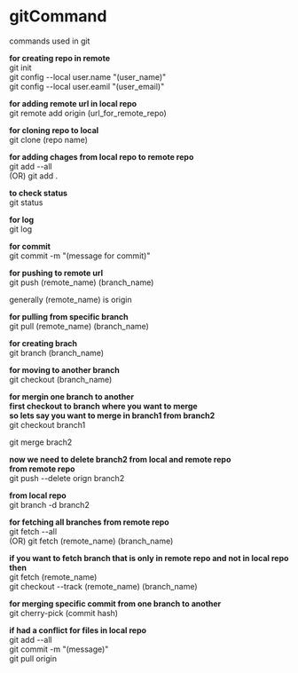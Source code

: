 # gitCommand
commands used in git

__for creating repo in remote__      
git init   
git config --local user.name "(user_name)"   
git config --local user.eamil "(user_email)"   

__for adding remote url in local repo__     
git remote add origin (url_for_remote_repo)   

__for cloning repo to local__     
git clone (repo name)   

__for adding chages from local repo to remote repo__     
git add --all  
(OR) git add .  

__to check status__     
git status   

__for log__     
git log   
 
__for commit__     
git commit -m "(message for commit)"   

__for pushing to remote url__     
git push (remote_name) (branch_name)   

generally (remote_name) is origin   

__for pulling from specific branch__    
git pull (remote_name) (branch_name)   

__for creating brach__     
git branch (branch_name)   

__for moving to another branch__     
git checkout (branch_name)   

__for mergin one branch to another__     
__first checkout to branch where you want to merge__     
__so lets say you want to merge in branch1 from branch2__     
git checkout branch1   

git merge brach2    

__now we need to delete branch2 from local and remote repo__      
__from remote repo__     
git push --delete orign branch2   

__from local repo__      
git branch -d branch2   

__for fetching all branches from remote repo__     
git fetch --all   
(OR) git fetch (remote_name) (branch_name)    

__if you want to fetch branch that is only in remote repo and not in local repo then__     
git fetch (remote_name)   
git checkout --track (remote_name) (branch_name)   

__for merging specific commit from one branch to another__     
git cherry-pick (commit hash)   

__if had a conflict for files in local repo__    
git add --all   
git commit -m "(message)"  
git pull origin   


